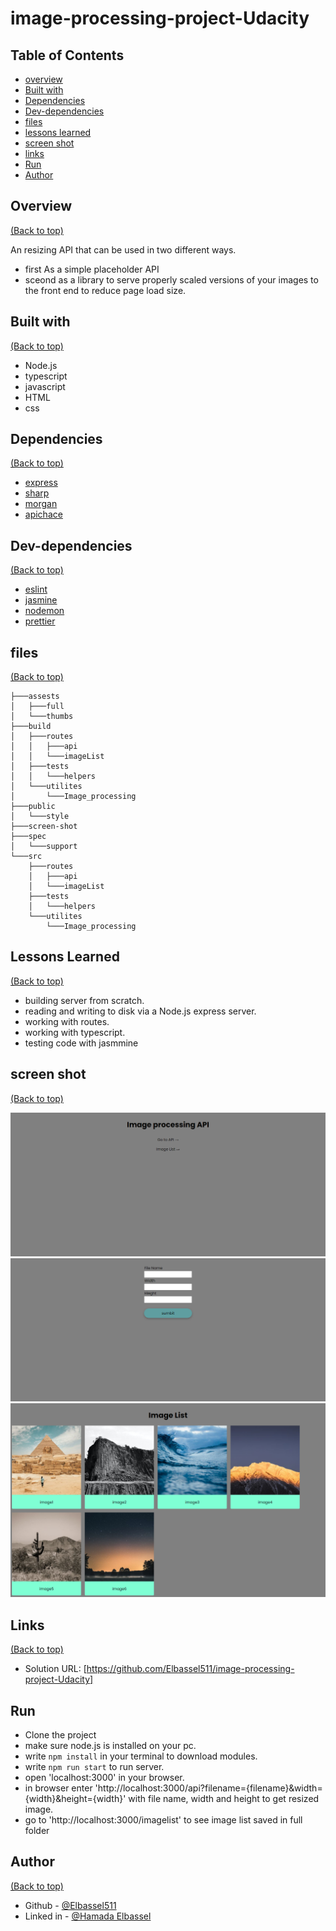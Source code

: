 # image-processing-project-Udacity

## Table of Contents

* [overview](#overview)
* [Built with](#built-with)
* [Dependencies](#dependencies)
* [Dev-dependencies](#dev-dependencies)
* [files](#files)
* [lessons learned](#lessons-learned)
* [screen shot](#screen-shot)
* [links](#links)
* [Run](#run)
* [Author](#author)

## Overview
[(Back to top)](#table-of-contents)

An resizing API that can be used in two different ways.
- first As a simple placeholder API
- sceond as a library to serve properly scaled versions of your images to the front end to reduce page load size.


## Built with
[(Back to top)](#table-of-contents)

- Node.js
- typescript
- javascript
- HTML
- css

## Dependencies
[(Back to top)](#table-of-contents)
- [express](https://expressjs.com/)
- [sharp](https://sharp.pixelplumbing.com/)
- [morgan](https://www.npmjs.com/package/morgan)
- [apichace](https://www.npmjs.com/package/apicache)


## Dev-dependencies
[(Back to top)](#table-of-contents)
- [eslint](https://www.npmjs.com/package/eslint)
- [jasmine](https://jasmine.github.io/)
- [nodemon](https://www.npmjs.com/package/nodemon)
- [prettier](https://www.npmjs.com/package/prettier)



## files
[(Back to top)](#table-of-contents)
```
├───assests
│   ├───full
│   └───thumbs
├───build
│   ├───routes
│   │   ├───api
│   │   └───imageList
│   ├───tests
│   │   └───helpers
│   └───utilites
│       └───Image_processing
├───public
│   └───style
├───screen-shot
├───spec
│   └───support
└───src
    ├───routes
    │   ├───api
    │   └───imageList
    ├───tests
    │   └───helpers
    └───utilites
        └───Image_processing
```

## Lessons Learned
[(Back to top)](#table-of-contents)
- building server from scratch.
- reading and writing to disk via a Node.js express server.
- working with routes.
- working with typescript.
- testing code with jasmmine
   

## screen shot
[(Back to top)](#table-of-contents)

![Screenshot](./screen-shot/rootScreenShot.png)
![Screenshot](./screen-shot/apiGui.png)
![Screenshot](./screen-shot/imageList.png)


## Links
[(Back to top)](#table-of-contents)

- Solution URL: [https://github.com/Elbassel511/image-processing-project-Udacity]


## Run

- Clone the project
- make sure node.js is installed on your pc.
- write ```npm install``` in your terminal to download modules. 
- write ```npm run start``` to run server.
- open 'localhost:3000' in your browser.
- in browser enter 'http://localhost:3000/api?filename={filename}&width={width}&height={width}' with file name, width  and height to get resized image.
- go to 'http://localhost:3000/imagelist' to see image list saved in full folder

## Author
[(Back to top)](#table-of-contents)

- Github - [@Elbassel511](https://github.com/Elbassel511)
- Linked in - [@Hamada Elbassel](https://www.linkedin.com/in/hamadaelbassel/)






